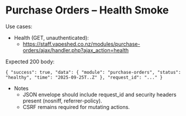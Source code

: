 # Purchase Orders – Health Smoke

Use cases:

- Health (GET, unauthenticated):
  - https://staff.vapeshed.co.nz/modules/purchase-orders/ajax/handler.php?ajax_action=health

Expected 200 body:

```
{ "success": true, "data": { "module": "purchase-orders", "status": "healthy", "time": "2025-09-25T..Z" }, "request_id": "..." }
```

- Notes
  - JSON envelope should include request_id and security headers present (nosniff, referrer-policy).
  - CSRF remains required for mutating actions.
